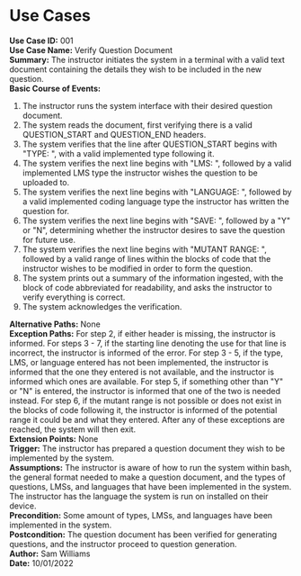 # Use Cases #

**Use Case ID:** 001 \
**Use Case Name:** Verify Question Document \
**Summary:** The instructor initiates the system in a terminal with a valid text document containing the details they wish to be included in the new question. \
**Basic Course of Events:**

1. The instructor runs the system interface with their desired question document.
2. The system reads the document, first verifying there is a valid QUESTION_START and QUESTION_END headers.
3. The system verifies that the line after QUESTION_START begins with "TYPE: ", with a valid implemented type following it.
4. The system verifies the next line begins with "LMS: ", followed by a valid implemented LMS type the instructor wishes the question to be uploaded to.
5. The system verifies the next line begins with "LANGUAGE: ", followed by a valid implemented coding language type the instructor has written the question for.
6. The system verifies the next line begins with "SAVE: ", followed by a "Y" or "N", determining whether the instructor desires to save the question for future use.
7. The system verifies the next line begins with "MUTANT RANGE: ", followed by a valid range of lines within the blocks of code that the instructor wishes to be modified in order to form the question.
8. The system prints out a summary of the information ingested, with the block of code abbreviated for readability, and asks the instructor to verify everything is correct.
9. The system acknowledges the verification.

**Alternative Paths:** None \
**Exception Paths:** For step 2, if either header is missing, the instructor is informed. For steps 3 - 7, if the starting line denoting the use for that line is incorrect, the instructor is informed of the error. For step 3 - 5, if the type, LMS, or language entered has not been implemented, the instructor is informed that the one they entered is not available, and the instructor is informed which ones are available. For step 5, if something other than "Y" or "N" is entered, the instructor is informed that one of the two is needed instead. For step 6, if the mutant range is not possible or does not exist in the blocks of code following it, the instructor is informed of the potential range it could be and what they entered. After any of these exceptions are reached, the system will then exit.\
**Extension Points:** None \
**Trigger:** The instructor has prepared a question document they wish to be implemented by the system.\
**Assumptions:** The instructor is aware of how to run the system within bash, the general format needed to make a question document, and the types of questions, LMSs, and languages that have been implemented in the system. The instructor has the language the system is run on installed on their device.\
**Precondition:** Some amount of types, LMSs, and languages have been implemented in the system. \
**Postcondition:** The question document has been verified for generating questions, and the instructor proceed to question generation.\
**Author:** Sam Williams\
**Date:** 10/01/2022